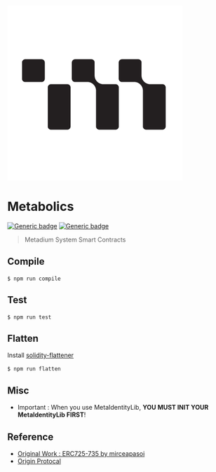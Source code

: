 ![meta logo](./miscs/Metadium_Logo_Vertical_PNG.png)

# Metabolics

[![Generic badge](https://img.shields.io/badge/build-passing-green.svg)](https://shields.io/)
[![Generic badge](https://img.shields.io/badge/licence-MIT-blue.svg)](https://shields.io/)

> Metadium System Smart Contracts

## Compile

```
$ npm run compile
```

## Test

```
$ npm run test
```

## Flatten

Install [solidity-flattener](https://github.com/BlockCatIO/solidity-flattener)
```
$ npm run flatten
```

## Misc

* Important : When you use MetaIdentityLib, **YOU MUST INIT YOUR MetaIdentityLib FIRST**!

## Reference

* [Original Work : ERC725-735 by mirceapasoi](https://github.com/mirceapasoi/erc725-735)
* [Origin Protocal](https://github.com/OriginProtocol)

